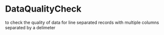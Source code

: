DataQualityCheck
================

to check the quality of data for line separated records with multiple columns separated by a delimeter